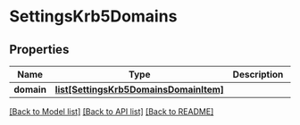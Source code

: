 # SettingsKrb5Domains

## Properties
Name | Type | Description | Notes
------------ | ------------- | ------------- | -------------
**domain** | [**list[SettingsKrb5DomainsDomainItem]**](SettingsKrb5DomainsDomainItem.md) |  | [optional] 

[[Back to Model list]](../README.md#documentation-for-models) [[Back to API list]](../README.md#documentation-for-api-endpoints) [[Back to README]](../README.md)


